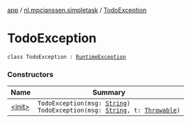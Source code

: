 [app](../../index.md) / [nl.mpcjanssen.simpletask](../index.md) / [TodoException](.)

# TodoException

`class TodoException : `[`RuntimeException`](https://kotlinlang.org/api/latest/jvm/stdlib/kotlin/-runtime-exception/index.html)

### Constructors

| Name | Summary |
|---|---|
| [&lt;init&gt;](-init-.md) | `TodoException(msg: `[`String`](https://kotlinlang.org/api/latest/jvm/stdlib/kotlin/-string/index.html)`)`<br>`TodoException(msg: `[`String`](https://kotlinlang.org/api/latest/jvm/stdlib/kotlin/-string/index.html)`, t: `[`Throwable`](https://kotlinlang.org/api/latest/jvm/stdlib/kotlin/-throwable/index.html)`)` |

